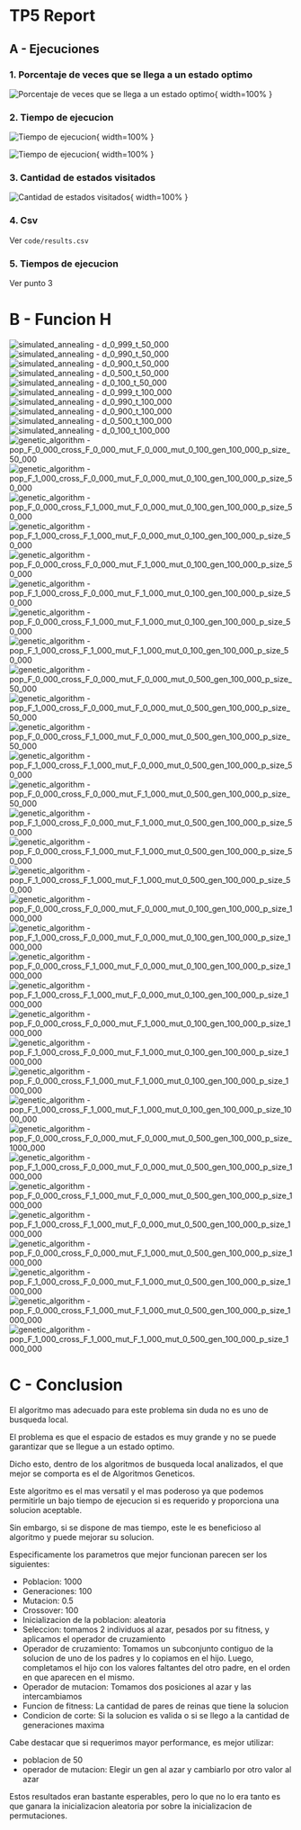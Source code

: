 # TP5 Report
## A - Ejecuciones
### 1. Porcentaje de veces que se llega a un estado optimo

![Porcentaje de veces que se llega a un estado optimo](./code/score.png){ width=100% }

### 2. Tiempo de ejecucion

![Tiempo de ejecucion](./code/exec_time_log.png){ width=100% }

![Tiempo de ejecucion](./code/exec_time.png){ width=100% }

### 3. Cantidad de estados visitados

![Cantidad de estados visitados](./code/visited.png){ width=100% }

### 4. Csv


Ver `code/results.csv`


### 5. Tiempos de ejecucion

Ver punto 3

# B - Funcion H
![simulated_annealing - d_0_999_t_50_000](./code/h_simulated_annealing_d_0_999_t_50_000.png)
![simulated_annealing - d_0_990_t_50_000](./code/h_simulated_annealing_d_0_990_t_50_000.png)
![simulated_annealing - d_0_900_t_50_000](./code/h_simulated_annealing_d_0_900_t_50_000.png)
![simulated_annealing - d_0_500_t_50_000](./code/h_simulated_annealing_d_0_500_t_50_000.png)
![simulated_annealing - d_0_100_t_50_000](./code/h_simulated_annealing_d_0_100_t_50_000.png)
![simulated_annealing - d_0_999_t_100_000](./code/h_simulated_annealing_d_0_999_t_100_000.png)
![simulated_annealing - d_0_990_t_100_000](./code/h_simulated_annealing_d_0_990_t_100_000.png)
![simulated_annealing - d_0_900_t_100_000](./code/h_simulated_annealing_d_0_900_t_100_000.png)
![simulated_annealing - d_0_500_t_100_000](./code/h_simulated_annealing_d_0_500_t_100_000.png)
![simulated_annealing - d_0_100_t_100_000](./code/h_simulated_annealing_d_0_100_t_100_000.png)
![genetic_algorithm - pop_F_0_000_cross_F_0_000_mut_F_0_000_mut_0_100_gen_100_000_p_size_50_000](./code/h_genetic_algorithm_pop_F_0_000_cross_F_0_000_mut_F_0_000_mut_0_100_gen_100_000_p_size_50_000.png)
![genetic_algorithm - pop_F_1_000_cross_F_0_000_mut_F_0_000_mut_0_100_gen_100_000_p_size_50_000](./code/h_genetic_algorithm_pop_F_1_000_cross_F_0_000_mut_F_0_000_mut_0_100_gen_100_000_p_size_50_000.png)
![genetic_algorithm - pop_F_0_000_cross_F_1_000_mut_F_0_000_mut_0_100_gen_100_000_p_size_50_000](./code/h_genetic_algorithm_pop_F_0_000_cross_F_1_000_mut_F_0_000_mut_0_100_gen_100_000_p_size_50_000.png)
![genetic_algorithm - pop_F_1_000_cross_F_1_000_mut_F_0_000_mut_0_100_gen_100_000_p_size_50_000](./code/h_genetic_algorithm_pop_F_1_000_cross_F_1_000_mut_F_0_000_mut_0_100_gen_100_000_p_size_50_000.png)
![genetic_algorithm - pop_F_0_000_cross_F_0_000_mut_F_1_000_mut_0_100_gen_100_000_p_size_50_000](./code/h_genetic_algorithm_pop_F_0_000_cross_F_0_000_mut_F_1_000_mut_0_100_gen_100_000_p_size_50_000.png)
![genetic_algorithm - pop_F_1_000_cross_F_0_000_mut_F_1_000_mut_0_100_gen_100_000_p_size_50_000](./code/h_genetic_algorithm_pop_F_1_000_cross_F_0_000_mut_F_1_000_mut_0_100_gen_100_000_p_size_50_000.png)
![genetic_algorithm - pop_F_0_000_cross_F_1_000_mut_F_1_000_mut_0_100_gen_100_000_p_size_50_000](./code/h_genetic_algorithm_pop_F_0_000_cross_F_1_000_mut_F_1_000_mut_0_100_gen_100_000_p_size_50_000.png)
![genetic_algorithm - pop_F_1_000_cross_F_1_000_mut_F_1_000_mut_0_100_gen_100_000_p_size_50_000](./code/h_genetic_algorithm_pop_F_1_000_cross_F_1_000_mut_F_1_000_mut_0_100_gen_100_000_p_size_50_000.png)
![genetic_algorithm - pop_F_0_000_cross_F_0_000_mut_F_0_000_mut_0_500_gen_100_000_p_size_50_000](./code/h_genetic_algorithm_pop_F_0_000_cross_F_0_000_mut_F_0_000_mut_0_500_gen_100_000_p_size_50_000.png)
![genetic_algorithm - pop_F_1_000_cross_F_0_000_mut_F_0_000_mut_0_500_gen_100_000_p_size_50_000](./code/h_genetic_algorithm_pop_F_1_000_cross_F_0_000_mut_F_0_000_mut_0_500_gen_100_000_p_size_50_000.png)
![genetic_algorithm - pop_F_0_000_cross_F_1_000_mut_F_0_000_mut_0_500_gen_100_000_p_size_50_000](./code/h_genetic_algorithm_pop_F_0_000_cross_F_1_000_mut_F_0_000_mut_0_500_gen_100_000_p_size_50_000.png)
![genetic_algorithm - pop_F_1_000_cross_F_1_000_mut_F_0_000_mut_0_500_gen_100_000_p_size_50_000](./code/h_genetic_algorithm_pop_F_1_000_cross_F_1_000_mut_F_0_000_mut_0_500_gen_100_000_p_size_50_000.png)
![genetic_algorithm - pop_F_0_000_cross_F_0_000_mut_F_1_000_mut_0_500_gen_100_000_p_size_50_000](./code/h_genetic_algorithm_pop_F_0_000_cross_F_0_000_mut_F_1_000_mut_0_500_gen_100_000_p_size_50_000.png)
![genetic_algorithm - pop_F_1_000_cross_F_0_000_mut_F_1_000_mut_0_500_gen_100_000_p_size_50_000](./code/h_genetic_algorithm_pop_F_1_000_cross_F_0_000_mut_F_1_000_mut_0_500_gen_100_000_p_size_50_000.png)
![genetic_algorithm - pop_F_0_000_cross_F_1_000_mut_F_1_000_mut_0_500_gen_100_000_p_size_50_000](./code/h_genetic_algorithm_pop_F_0_000_cross_F_1_000_mut_F_1_000_mut_0_500_gen_100_000_p_size_50_000.png)
![genetic_algorithm - pop_F_1_000_cross_F_1_000_mut_F_1_000_mut_0_500_gen_100_000_p_size_50_000](./code/h_genetic_algorithm_pop_F_1_000_cross_F_1_000_mut_F_1_000_mut_0_500_gen_100_000_p_size_50_000.png)
![genetic_algorithm - pop_F_0_000_cross_F_0_000_mut_F_0_000_mut_0_100_gen_100_000_p_size_1000_000](./code/h_genetic_algorithm_pop_F_0_000_cross_F_0_000_mut_F_0_000_mut_0_100_gen_100_000_p_size_1000_000.png)
![genetic_algorithm - pop_F_1_000_cross_F_0_000_mut_F_0_000_mut_0_100_gen_100_000_p_size_1000_000](./code/h_genetic_algorithm_pop_F_1_000_cross_F_0_000_mut_F_0_000_mut_0_100_gen_100_000_p_size_1000_000.png)
![genetic_algorithm - pop_F_0_000_cross_F_1_000_mut_F_0_000_mut_0_100_gen_100_000_p_size_1000_000](./code/h_genetic_algorithm_pop_F_0_000_cross_F_1_000_mut_F_0_000_mut_0_100_gen_100_000_p_size_1000_000.png)
![genetic_algorithm - pop_F_1_000_cross_F_1_000_mut_F_0_000_mut_0_100_gen_100_000_p_size_1000_000](./code/h_genetic_algorithm_pop_F_1_000_cross_F_1_000_mut_F_0_000_mut_0_100_gen_100_000_p_size_1000_000.png)
![genetic_algorithm - pop_F_0_000_cross_F_0_000_mut_F_1_000_mut_0_100_gen_100_000_p_size_1000_000](./code/h_genetic_algorithm_pop_F_0_000_cross_F_0_000_mut_F_1_000_mut_0_100_gen_100_000_p_size_1000_000.png)
![genetic_algorithm - pop_F_1_000_cross_F_0_000_mut_F_1_000_mut_0_100_gen_100_000_p_size_1000_000](./code/h_genetic_algorithm_pop_F_1_000_cross_F_0_000_mut_F_1_000_mut_0_100_gen_100_000_p_size_1000_000.png)
![genetic_algorithm - pop_F_0_000_cross_F_1_000_mut_F_1_000_mut_0_100_gen_100_000_p_size_1000_000](./code/h_genetic_algorithm_pop_F_0_000_cross_F_1_000_mut_F_1_000_mut_0_100_gen_100_000_p_size_1000_000.png)
![genetic_algorithm - pop_F_1_000_cross_F_1_000_mut_F_1_000_mut_0_100_gen_100_000_p_size_1000_000](./code/h_genetic_algorithm_pop_F_1_000_cross_F_1_000_mut_F_1_000_mut_0_100_gen_100_000_p_size_1000_000.png)
![genetic_algorithm - pop_F_0_000_cross_F_0_000_mut_F_0_000_mut_0_500_gen_100_000_p_size_1000_000](./code/h_genetic_algorithm_pop_F_0_000_cross_F_0_000_mut_F_0_000_mut_0_500_gen_100_000_p_size_1000_000.png)
![genetic_algorithm - pop_F_1_000_cross_F_0_000_mut_F_0_000_mut_0_500_gen_100_000_p_size_1000_000](./code/h_genetic_algorithm_pop_F_1_000_cross_F_0_000_mut_F_0_000_mut_0_500_gen_100_000_p_size_1000_000.png)
![genetic_algorithm - pop_F_0_000_cross_F_1_000_mut_F_0_000_mut_0_500_gen_100_000_p_size_1000_000](./code/h_genetic_algorithm_pop_F_0_000_cross_F_1_000_mut_F_0_000_mut_0_500_gen_100_000_p_size_1000_000.png)
![genetic_algorithm - pop_F_1_000_cross_F_1_000_mut_F_0_000_mut_0_500_gen_100_000_p_size_1000_000](./code/h_genetic_algorithm_pop_F_1_000_cross_F_1_000_mut_F_0_000_mut_0_500_gen_100_000_p_size_1000_000.png)
![genetic_algorithm - pop_F_0_000_cross_F_0_000_mut_F_1_000_mut_0_500_gen_100_000_p_size_1000_000](./code/h_genetic_algorithm_pop_F_0_000_cross_F_0_000_mut_F_1_000_mut_0_500_gen_100_000_p_size_1000_000.png)
![genetic_algorithm - pop_F_1_000_cross_F_0_000_mut_F_1_000_mut_0_500_gen_100_000_p_size_1000_000](./code/h_genetic_algorithm_pop_F_1_000_cross_F_0_000_mut_F_1_000_mut_0_500_gen_100_000_p_size_1000_000.png)
![genetic_algorithm - pop_F_0_000_cross_F_1_000_mut_F_1_000_mut_0_500_gen_100_000_p_size_1000_000](./code/h_genetic_algorithm_pop_F_0_000_cross_F_1_000_mut_F_1_000_mut_0_500_gen_100_000_p_size_1000_000.png)
![genetic_algorithm - pop_F_1_000_cross_F_1_000_mut_F_1_000_mut_0_500_gen_100_000_p_size_1000_000](./code/h_genetic_algorithm_pop_F_1_000_cross_F_1_000_mut_F_1_000_mut_0_500_gen_100_000_p_size_1000_000.png)

# C - Conclusion

El algoritmo mas adecuado para este problema sin duda no es uno de busqueda local.

El problema es que el espacio de estados es muy grande y no se puede garantizar que
se llegue a un estado optimo.

Dicho esto, dentro de los algoritmos de busqueda local analizados, el que mejor
se comporta es el de Algoritmos Geneticos.

Este algoritmo es el mas versatil y el mas poderoso ya que podemos permitirle un bajo tiempo de ejecucion si es requerido y proporciona una solucion aceptable.

Sin embargo, si se dispone de mas tiempo, este le es beneficioso al algoritmo y puede mejorar su solucion.

Especificamente los parametros que mejor funcionan parecen ser los siguientes:

- Poblacion: 1000
- Generaciones: 100
- Mutacion: 0.5
- Crossover: 100
- Inicializacion de la poblacion: aleatoria
- Seleccion: tomamos 2 individuos al azar, pesados por su fitness, y aplicamos el operador de cruzamiento
- Operador de cruzamiento: Tomamos un subconjunto contiguo de la solucion de uno de los padres y lo copiamos en el hijo. Luego, completamos el hijo con los valores faltantes del otro padre, en el orden en que aparecen en el mismo.
- Operador de mutacion: Tomamos dos posiciones al azar y las intercambiamos
- Funcion de fitness: La cantidad de pares de reinas que tiene la solucion
- Condicion de corte: Si la solucion es valida o si se llego a la cantidad de generaciones maxima

Cabe destacar que si requerimos mayor performance, es mejor utilizar:
- poblacion de 50
- operador de mutacion: Elegir un gen al azar y cambiarlo por otro valor al azar


Estos resultados eran bastante esperables, pero lo que no lo era tanto es que ganara la inicializacion aleatoria por sobre la inicializacion de permutaciones.
